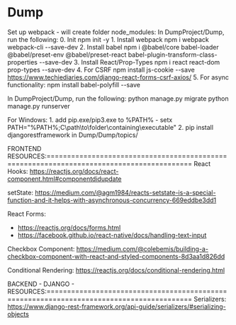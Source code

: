 # Dump

Set up webpack - will create folder node_modules:
In DumpProject/Dump, run the following:
    0. Init
        npm init -y
    1. Install webpack
        npm i webpack webpack-cli --save-dev
    2. Install babel
        npm i @babel/core babel-loader @babel/preset-env @babel/preset-react babel-plugin-transform-class-properties --save-dev
    3. Install React/Prop-Types
        npm i react react-dom prop-types --save-dev
    4. For CSRF
        npm install js-cookie --save
        https://www.techiediaries.com/django-react-forms-csrf-axios/
    5. For async functionality:
        npm install babel-polyfill --save
        
In DumpProject/Dump, run the following:
    python manage.py migrate
    python manage.py runserver
    
For Windows:
    1. add pip.exe/pip3.exe to %PATH% - setx PATH="%PATH%;C\path\to\folder\containing\executable"
    2. pip install djangorestframework in Dump/Dump/topics/
    

FRONTEND RESOURCES:=========================================================================================
React Hooks: https://reactjs.org/docs/react-component.html#componentdidupdate

setState: https://medium.com/@agm1984/reacts-setstate-is-a-special-function-and-it-helps-with-asynchronous-concurrency-669eddbe3dd1

React Forms: 
- https://reactjs.org/docs/forms.html
- https://facebook.github.io/react-native/docs/handling-text-input

Checkbox Component:
https://medium.com/@colebemis/building-a-checkbox-component-with-react-and-styled-components-8d3aa1d826dd

Conditional Rendering:
https://reactjs.org/docs/conditional-rendering.html


BACKEND - DJANGO -  RESOURCES:=========================================================================================
Serializers: https://www.django-rest-framework.org/api-guide/serializers/#serializing-objects

